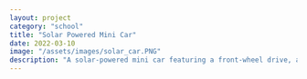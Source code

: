 ```yaml
---
layout: project
category: "school"
title: "Solar Powered Mini Car"
date: 2022-03-10
image: "/assets/images/solar_car.PNG"
description: "A solar-powered mini car featuring a front-wheel drive, a bevel gear drivetrain, and topology optimizations."
---
```

